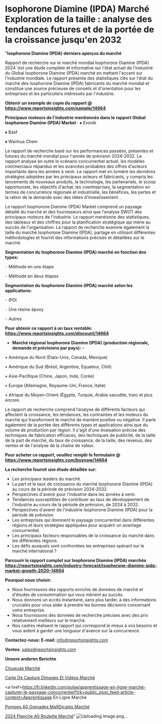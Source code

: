 # Isophorone Diamine (IPDA) Marché Exploration de la taille : analyse des tendances futures et de la portée de la croissance jusqu'en 2032

"<strong>Isophorone Diamine (IPDA) derniers aperçus du marché</strong>

Rapport de recherche sur le marché mondial Isophorone Diamine (IPDA) 2024 'est une étude complète et informative sur l'état actuel de l'industrie du Global Isophorone Diamine (IPDA) marché en mettant l'accent sur l'industrie mondiale. Le rapport présente des statistiques clés sur l'état du marché des Isophorone Diamine (IPDA) fabricants du marché mondial et constitue une source précieuse de conseils et d'orientation pour les entreprises et les particuliers intéressés par l'industrie.

<strong>Obtenir un exemple de copie du rapport @ <a href=https://www.reportsinsights.com/sample/14664>https://www.reportsinsights.com/sample/14664</a></strong>

<strong>Principaux moteurs de l'industrie mentionnés dans le rapport Global Isophorone Diamine (IPDA) Market</strong> :
♦ Evonik

♦ Basf

♦ Wanhua Chem

Le rapport de recherche basé sur les performances passées, présentes et futures du marché mondial pour l'année de prévision 2024-2032. Le rapport analyse en outre le scénario concurrentiel actuel, les modèles commerciaux répandus et les avancées probables des offres d'acteurs importants dans les années à venir. Le rapport met en lumière les dernières stratégies adoptées par les principaux acteurs et fabricants, y compris les lancements de nouveaux produits, la technologie, les partenariats, le scoop opportuniste, les objectifs d'achat, les coentreprises, la segmentation en termes de concurrence régionale et industrielle, les bénéfices, les pertes et la ration de la demande avec des idées d'investissement. .

Le rapport Isophorone Diamine (IPDA) Market comprend un paysage détaillé du marché et des fournisseurs ainsi que l'analyse SWOT des principaux moteurs de l'industrie. Le rapport mentionne des statistiques, des tableaux et des chiffres pour la planification stratégique qui mène au succès de l'organisation. Le rapport de recherche examine également la taille du marché Isophorone Diamine (IPDA), partage en utilisant différentes méthodologies et fournit des informations précises et détaillées sur le marché.

<strong>Segmentation du Isophorone Diamine (IPDA) marché en fonction des types:</strong>


⁃ Méthode en une étape

⁃ Méthode en deux étapes

<strong>Segmentation du Isophorone Diamine (IPDA) marché selon les applications:</strong>


⁃ IPDI

⁃ Une résine époxy

⁃ Autres

<strong>Pour obtenir ce rapport à un taux rentable: <a href=https://www.reportsinsights.com/discount/14664>https://www.reportsinsights.com/discount/14664</a></strong>
<ul>
  <li><strong>Marché régional Isophorone Diamine (IPDA) (production régionale, demande et prévisions par pays): -</strong></li>
</ul>
• Amérique du Nord (États-Unis, Canada, Mexique)

• Amérique du Sud (Brésil, Argentine, Equateur, Chili)

• Asie-Pacifique (Chine, Japon, Inde, Corée)

• Europe (Allemagne, Royaume-Uni, France, Italie)

• Afrique du Moyen-Orient (Égypte, Turquie, Arabie saoudite, Iran) et plus encore.

Le rapport de recherche comprend l’analyse de différents facteurs qui affectent la croissance, les tendances, les contraintes et les moteurs du marché qui transforment le marché de manière positive ou négative. Il parle également de la portée des différents types et applications ainsi que du volume de production par région. Il s'agit d'une évaluation précise des techniques de fabrication efficaces, des techniques de publicité, de la taille de la part de marché, du taux de croissance, de la taille, des revenus, des ventes et de l'analyse de la chaîne de valeur.

<strong>Pour acheter ce rapport, veuillez remplir le formulaire @   <a href=https://www.reportsinsights.com/buynow/14664>https://www.reportsinsights.com/buynow/14664</a></strong>

<strong>La recherche fournit une étude détaillée sur:</strong>
<ul>
  <li>Les principaux leaders du marché.</li>
  <li>La part et le taux de croissance du marché Isophorone Diamine (IPDA) au cours de la période de prévision 2024-2032.</li>
  <li>Perspectives d'avenir pour l'industrie dans les années à venir.</li>
  <li>Tendances susceptibles de contribuer au taux de développement de l'industrie au cours de la période de prévision, de 2024 à 2032.</li>
  <li>Perspectives d'avenir de l'industrie Isophorone Diamine (IPDA) pour la période de prévision.</li>
  <li>Les entreprises qui dominent le paysage concurrentiel dans différentes régions et leurs stratégies appliquées pour acquérir un avantage concurrentiel.</li>
  <li>Les principaux facteurs responsables de la croissance du marché dans les différentes régions.</li>
  <li>Les défis auxquels sont confrontées les entreprises opérant sur le marché international ?</li>
</ul>

<strong>Parcourir le rapport complet sur Isophorone Diamine (IPDA) marchés <a href=https://reportsinsights.com/industry-forecast/isophorone-diamine-ipda-market-growth-2020-14664>https://reportsinsights.com/industry-forecast/isophorone-diamine-ipda-market-growth-2020-14664</a></strong>

<strong>Pourquoi nous choisir:</strong>
<ul>
  <li>Nous fournissons des rapports enrichis de données de marché et d'études de consommation qui vous mènent au succès.</li>
  <li>Nous donnons un accès instantané, sans plus tarder, à des informations cruciales pour vous aider à prendre les bonnes décisions concernant votre entreprise.</li>
  <li>Nous fournissons des données de recherche précises avec des prix relativement meilleurs sur le marché.</li>
  <li>Nos cadres réalisent le rapport qui correspond le mieux à vos besoins et vous aident à garder une longueur d'avance sur la concurrence.</li>
</ul>
<strong>Contactez-nous:
</strong><strong>E-mail:</strong> <a href=mailto:info@reportsinsights.com>info@reportsinsights.com</a>

<strong>Ventes</strong>: <a href=mailto:sales@reportsinsights.com>sales@reportsinsights.com</a>

<strong>Unsere anderen Berichte</strong>

<a href=https://www.linkedin.com/pulse/cloueuse-march%C3%A9-2024-taille-part-tendance-%C3%A9tat-x90de/>Cloueuse Marché</a>

<a href=https://www.linkedin.com/pulse/carte-de-capture-dimages-et-vidéos-marchétaille-kmf3c/>Carte De Capture Dimages Et Vidéos Marché</a>

<a href=https://fr.linkedin.com/pulse/apprentissage-en-ligne-marché-capturer-le-paysage-concurrentiel?trk=public_post_feed-article-content>Apprentissage En Ligne Marché</a>

<a href=https://www.linkedin.com/pulse/pompes-%C3%A0-grenades-m%C3%A9dicales-march%C3%A9-rapport-2024-lyi6f/>Pompes A0 Grenades Ma9Dicales Marché</a>

<a href=https://www.linkedin.com/pulse/2024-planche-%C3%A0-roulette-march%C3%A9-de-rapport-analyse-yn65c/>2024 Planche A0 Roulette Marché</a>"
![Uploading image.png…]()

